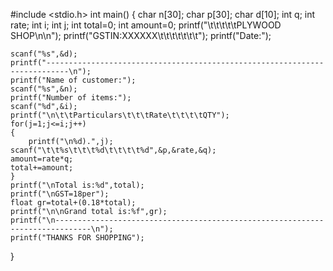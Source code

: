 































#include <stdio.h>
int main()
{
    char n[30];
    char p[30];
    char d[10];
    int q;
    int rate;
    int i;
    int j;
    int total=0;
    int amount=0;
    printf("\t\t\t\t\tPLYWOOD SHOP\n\n");
    printf("GSTIN:XXXXXX\t\t\t\t\t\t\t");
    printf("Date:");
    
    scanf("%s",&d);
    printf("---------------------------------------------------------------------------\n");
    printf("Name of customer:");
    scanf("%s",&n);
    printf("Number of items:");
    scanf("%d",&i);
    printf("\n\t\tParticulars\t\t\tRate\t\t\t\tQTY");
    for(j=1;j<=i;j++)
    {
        printf("\n%d).",j);
    scanf("\t\t%s\t\t\t%d\t\t\t\t%d",&p,&rate,&q);
    amount=rate*q;
    total+=amount;
    }
    printf("\nTotal is:%d",total);
    printf("\nGST=18per");
    float gr=total+(0.18*total);
    printf("\n\nGrand total is:%f",gr);
    printf("\n------------------------------------------------------------------------------\n");
    printf("THANKS FOR SHOPPING");
}

